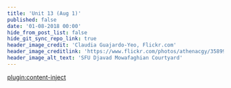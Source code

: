 ```yaml
---
title: 'Unit 13 (Aug 1)'
published: false
date: '01-08-2018 00:00'
hide_from_post_list: false
hide_git_sync_repo_link: true
header_image_credit: 'Claudia Guajardo-Yeo, Flickr.com'
header_image_creditlink: 'https://www.flickr.com/photos/athenacgy/35899263465/'
header_image_alt_text: 'SFU Djavad Mowafaghian Courtyard'
---
```


[plugin:content-inject](_important-reminders)
